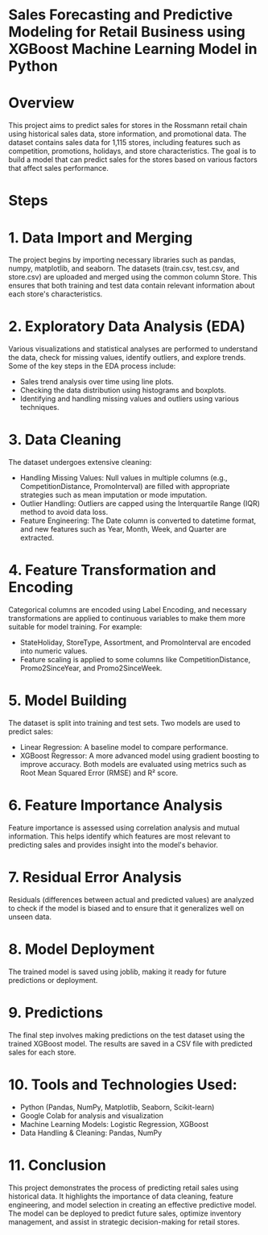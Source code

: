 # Sales Forecasting and Predictive Modeling for Retail Business using XGBoost Machine Learning Model in Python
# Overview
This project aims to predict sales for stores in the Rossmann retail chain using historical sales data, store information, and promotional data. The dataset contains sales data for 1,115 stores, including features such as competition, promotions, holidays, and store characteristics. The goal is to build a model that can predict sales for the stores based on various factors that affect sales performance.
# Steps
# 1. Data Import and Merging
The project begins by importing necessary libraries such as pandas, numpy, matplotlib, and seaborn. The datasets (train.csv, test.csv, and store.csv) are uploaded and merged using the common column Store. This ensures that both training and test data contain relevant information about each store's characteristics.
# 2. Exploratory Data Analysis (EDA)
Various visualizations and statistical analyses are performed to understand the data, check for missing values, identify outliers, and explore trends. Some of the key steps in the EDA process include:
   * Sales trend analysis over time using line plots.
   * Checking the data distribution using histograms and boxplots.
   * Identifying and handling missing values and outliers using various techniques.
# 3. Data Cleaning
The dataset undergoes extensive cleaning:
   * Handling Missing Values: Null values in multiple columns (e.g., CompetitionDistance, PromoInterval) are filled with appropriate strategies such as mean imputation or mode imputation.
   * Outlier Handling: Outliers are capped using the Interquartile Range (IQR) method to avoid data loss.
   * Feature Engineering: The Date column is converted to datetime format, and new features such as Year, Month, Week, and Quarter are extracted.
# 4. Feature Transformation and Encoding
Categorical columns are encoded using Label Encoding, and necessary transformations are applied to continuous variables to make them more suitable for model training. For example:
   * StateHoliday, StoreType, Assortment, and PromoInterval are encoded into numeric values.
   * Feature scaling is applied to some columns like CompetitionDistance, Promo2SinceYear, and Promo2SinceWeek.
# 5. Model Building
The dataset is split into training and test sets. Two models are used to predict sales:
  * Linear Regression: A baseline model to compare performance.
  * XGBoost Regressor: A more advanced model using gradient boosting to improve accuracy.
Both models are evaluated using metrics such as Root Mean Squared Error (RMSE) and R² score.
# 6. Feature Importance Analysis
Feature importance is assessed using correlation analysis and mutual information. This helps identify which features are most relevant to predicting sales and provides insight into the model's behavior.
# 7. Residual Error Analysis
Residuals (differences between actual and predicted values) are analyzed to check if the model is biased and to ensure that it generalizes well on unseen data.
# 8. Model Deployment
The trained model is saved using joblib, making it ready for future predictions or deployment.
# 9. Predictions
The final step involves making predictions on the test dataset using the trained XGBoost model. The results are saved in a CSV file with predicted sales for each store.
# 10. Tools and Technologies Used:
  * Python (Pandas, NumPy, Matplotlib, Seaborn, Scikit-learn)
  * Google Colab for analysis and visualization
  * Machine Learning Models: Logistic Regression, XGBoost
  * Data Handling & Cleaning: Pandas, NumPy
# 11. Conclusion
This project demonstrates the process of predicting retail sales using historical data. It highlights the importance of data cleaning, feature engineering, and model selection in creating an effective predictive model. The model can be deployed to predict future sales, optimize inventory management, and assist in strategic decision-making for retail stores.
